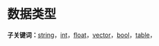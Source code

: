 # 数据类型

**子关键词：**[string](数据类型/string/)，[int](数据类型/int/)，[float](数据类型/float/)，[vector](数据类型/vector/)，[bool](数据类型/bool/)，[table](数据类型/table/)，